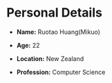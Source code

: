 # Personal Details















- **Name:** Ruotao Huang(Mikuo)







- **Age:** 22







- **Location:** New Zealand







- **Profession:** Computer Science







